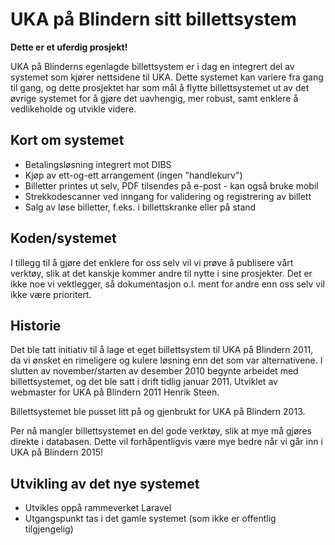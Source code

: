 # UKA på Blindern sitt billettsystem

**Dette er et uferdig prosjekt!**

UKA på Blinderns egenlagde billettsystem er i dag en integrert del av systemet
som kjører nettsidene til UKA. Dette systemet kan variere fra gang
til gang, og dette prosjektet har som mål å flytte billettsystemet
ut av det øvrige systemet for å gjøre det uavhengig, mer robust,
samt enklere å vedlikeholde og utvikle videre.


## Kort om systemet
* Betalingsløsning integrert mot DIBS
* Kjøp av ett-og-ett arrangement (ingen "handlekurv")
* Billetter printes ut selv, PDF tilsendes på e-post - kan også bruke mobil
* Strekkodescanner ved inngang for validering og registrering av billett
* Salg av løse billetter, f.eks. i billettskranke eller på stand


## Koden/systemet

I tillegg til å gjøre det enklere for oss selv vil vi prøve å publisere vårt
verktøy, slik at det kanskje kommer andre til nytte i sine prosjekter. Det er
ikke noe vi vektlegger, så dokumentasjon o.l. ment for andre enn oss selv
vil ikke være prioritert.


## Historie

Det ble tatt initiativ til å lage et eget billettsystem til UKA på Blindern 2011,
da vi ønsket en rimeligere og kulere løsning enn det som var alternativene. I slutten
av november/starten av desember 2010 begynte arbeidet med billettsystemet, og det ble
satt i drift tidlig januar 2011. Utviklet av webmaster for UKA på Blindern 2011 Henrik Steen.

Billettsystemet ble pusset litt på og gjenbrukt for UKA på Blindern 2013.

Per nå mangler billettsystemet en del gode verktøy, slik at mye må gjøres direkte i databasen.
Dette vil forhåpentligvis være mye bedre når vi går inn i UKA på Blindern 2015!


## Utvikling av det nye systemet
* Utvikles oppå rammeverket Laravel
* Utgangspunkt tas i det gamle systemet (som ikke er offentlig tilgjengelig)